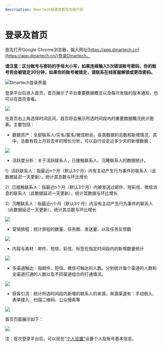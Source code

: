 ```yaml
---
description: Dmartech登录及首页内容介绍
---
```


# 登录及首页

首先打开Google Chrome浏览器，输入网址[https://app.dmartech.cn](https://app.dmartech.cn/)登录Dmartech。

**请注意：区分账号与密码的字母大小写，如果连续输入5次错误账号密码，你的账号将会被锁定30分钟，如果你的账号被锁定，请联系在线客服解锁或更改密码。**

![Dmartech&#x767B;&#x5F55;&#x754C;&#x9762;](.gitbook/assets/3242.png)

登录平台后进入首页，首页展示了平台重要数据概览以及每次发版的版本通知，也可以在首页查看。

![](.gitbook/assets/image%20%28627%29.png)

在首页右上角选择时间区间，首页将会展示所选时间段内的重要数据概况统计图表。主要包括：

* 数据资产：全部联系人/实名/匿名/微信粉丝，各类数据的总数和新增情况，其中，总数有较上月较去年的增长分析，可以自行设定近多少天的新增数据；

![](.gitbook/assets/image%20%28606%29.png)

* 活跃度分析：关于活跃联系人、已接触联系人、沉睡联系人的数据统计。

1）活跃联系人：指最近n个月（默认3个月）内有主动产生行为事件的联系人（此数据延迟一天更新），统计其总数与环比增长

2）已接触联系人：指最近n个月（默认3个月）内被发送过邮件、短彩信、微信消息的联系人（此数据延迟一天更新），统计其数据与环比增长

3）沉睡联系人：指最近n个月（默认3个月）内没有主动产生行为事件的联系人（此数据延迟一天更新），统计其总数与环比增长

![](.gitbook/assets/image%20%28609%29.png)

* 营销旅程：统计旅程的数量、任务数、发送量、以及任务反馈数

![](.gitbook/assets/image%20%28602%29.png)

* 内容与素材：邮件、短信、彩信、标签在指定时间段内的新增数量统计

![](.gitbook/assets/image%20%28600%29.png)

* 多渠道触达：指邮件、短信、微信可触达的人数。分别统计每个渠道的人数和全渠道打通的人数以及不同渠道组合的打通情况。

![](.gitbook/assets/image%20%28622%29.png)

* 获客引流：统计所选时间段内新增的联系人的来源。来源渠道有：手动倒入、表单接入、扫描二维码、公众搜索等

![](.gitbook/assets/image%20%28598%29.png)

首页页面展示如下：

![](.gitbook/assets/image%20%28611%29.png)

注：首次登录平台后，可以现在“[个人设置“](ge-ren-zhong-xin/ge-ren-she-zhi.md)设置个人及账号基本信息。

